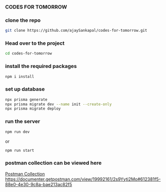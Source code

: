 ### CODES FOR TOMORROW

### clone the repo

```bash
git clone https://github.com/ajaySankapal/codes-for-tomorrow.git
```

### Head over to the project

```bash
cd codes-for-tomorrow
```

### install the required packages

```bash
npm i install
```

### set up database

```bash
npx prisma generate
npx prisma migrate dev --name init --create-only
npx prisma migrate deploy
```

### run the server

```bash
npm run dev
```

or

```bash
npm run start
```

### postman collection can be viewed here

[Postman Collection](https://documenter.getpostman.com/view/19992161/2s9Yyti2Mo#612381f5-88e0-4e30-9c8a-bae213ac82f5)
https://documenter.getpostman.com/view/19992161/2s9Yyti2Mo#612381f5-88e0-4e30-9c8a-bae213ac82f5
